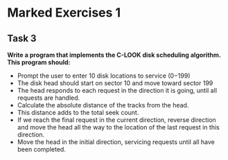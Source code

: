# Marked Exercises 1

## Task 3

**Write a program that implements the C-LOOK disk scheduling algorithm. This program should:**

- Prompt the user to enter   10  disk locations to service   (0−199) 
- The disk head should start on sector   10  and move toward sector   199 
- The head responds to each request in the direction it is going, until all requests are handled.
- Calculate the absolute distance of the tracks from the head.
- This distance adds to the total seek count.
- If we reach the final request in the current direction, reverse direction and move the head all the way to the location of the last request in this direction.
- Move the head in the initial direction, servicing requests until all have been completed.